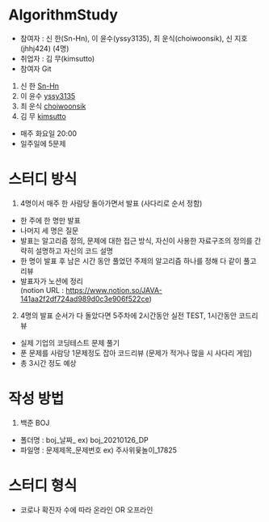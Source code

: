 # AlgorithmStudy

- 참여자 : 신 한(Sn-Hn), 이 윤수(yssy3135), 최 운식(choiwoonsik), 신 지호(jhhj424) (4명)  
- 취업자 : 김 무(kimsutto)
- 참여자 Git  
1. 신 한 [Sn-Hn](https://github.com/Sn-Hn)  
2. 이 윤수 [yssy3135](https://github.com/yssy3135)
3. 최 운식 [choiwoonsik](https://github.com/choiwoonsik)
4. 김 무 [kimsutto](https://github.com/kimsutto)

- 매주 화요일 20:00  
- 일주일에 5문제  

# 스터디 방식  
1. 4명이서 매주 한 사람당 돌아가면서 발표 (사다리로 순서 정함)  
- 한 주에 한 명만 발표  
- 나머지 세 명은 질문  
- 발표는 알고리즘 정의, 문제에 대한 접근 방식, 자신이 사용한 자료구조의 정의를 간략히 설명하고 자신의 코드 설명  
- 한 명이 발표 후 남은 시간 동안 풀었던 주제의 알고리즘 하나를 정해 다 같이 풀고 리뷰  
- 발표자가 노션에 정리  
(notion URL : https://www.notion.so/JAVA-141aa2f2df724ad989d0c3e906f522ce)  

2. 4명의 발표 순서가 다 돌았다면 5주차에 2시간동안 실전 TEST, 1시간동안 코드리뷰  
- 실제 기업의 코딩테스트 문제 풀기   
- 푼 문제를 사람당 1문제정도 잡아 코드리뷰 (문제가 적거나 많을 시 사다리 게임)  
- 총 3시간 정도 예상  

# 작성 방법  
1. 백준 BOJ  
- 폴더명 : boj_날짜_ ex) boj_20210126_DP
- 파일명 : 문제제목_문제번호 ex) 주사위윷놀이_17825  

# 스터디 형식
- 코로나 확진자 수에 따라 온라인 OR 오프라인 

